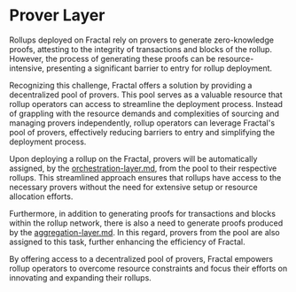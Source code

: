 # Prover Layer

Rollups deployed on Fractal rely on provers to generate zero-knowledge proofs, attesting to the integrity of transactions and blocks of the rollup. However, the process of generating these proofs can be resource-intensive, presenting a significant barrier to entry for rollup deployment.

Recognizing this challenge, Fractal offers a solution by providing a decentralized pool of provers. This pool serves as a valuable resource that rollup operators can access to streamline the deployment process. Instead of grappling with the resource demands and complexities of sourcing and managing provers independently, rollup operators can leverage Fractal's pool of provers, effectively reducing barriers to entry and simplifying the deployment process.

Upon deploying a rollup on the Fractal, provers will be automatically assigned, by the [orchestration-layer.md](orchestration-layer.md "mention"), from the pool to their respective rollups. This streamlined approach ensures that rollups have access to the necessary provers without the need for extensive setup or resource allocation efforts.

Furthermore, in addition to generating proofs for transactions and blocks within the rollup network, there is also a need to generate proofs produced by the [aggregation-layer.md](aggregation-layer.md "mention"). In this regard, provers from the pool are also assigned to this task, further enhancing the efficiency of Fractal.

By offering access to a decentralized pool of provers, Fractal empowers rollup operators to overcome resource constraints and focus their efforts on innovating and expanding their rollups.
